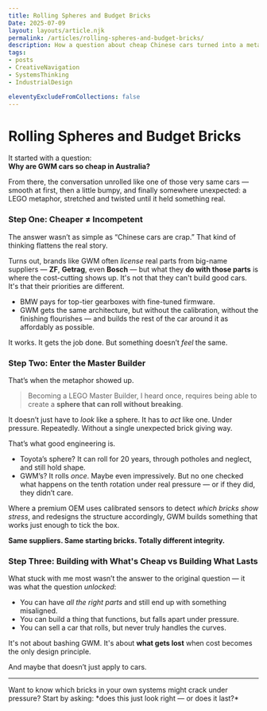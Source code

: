```yaml
---
title: Rolling Spheres and Budget Bricks
Date: 2025-07-09
layout: layouts/article.njk
permalink: /articles/rolling-spheres-and-budget-bricks/
description: How a question about cheap Chinese cars turned into a metaphor about structural honesty and the cost of cutting corners.
tags:
- posts
- CreativeNavigation
- SystemsThinking
- IndustrialDesign

eleventyExcludeFromCollections: false
---
```


# Rolling Spheres and Budget Bricks

It started with a question:  
**Why are GWM cars so cheap in Australia?**

From there, the conversation unrolled like one of those very same cars — smooth at first, then a little bumpy, and finally somewhere unexpected: a LEGO metaphor, stretched and twisted until it held something real.

### Step One: Cheaper ≠ Incompetent

The answer wasn’t as simple as “Chinese cars are crap.” That kind of thinking flattens the real story.

Turns out, brands like GWM often *license* real parts from big-name suppliers — **ZF**, **Getrag**, even **Bosch** — but what they **do with those parts** is where the cost-cutting shows up. It's not that they can't build good cars. It's that their priorities are different.

- BMW pays for top-tier gearboxes with fine-tuned firmware.
- GWM gets the same architecture, but without the calibration, without the finishing flourishes — and builds the rest of the car around it as affordably as possible.

It works. It gets the job done. But something doesn’t *feel* the same.

### Step Two: Enter the Master Builder

That’s when the metaphor showed up.

> Becoming a LEGO Master Builder, I heard once, requires being able to create a **sphere that can roll without breaking**.

It doesn’t just have to *look* like a sphere. It has to *act* like one. Under pressure. Repeatedly. Without a single unexpected brick giving way.

That’s what good engineering is.

- Toyota’s sphere? It can roll for 20 years, through potholes and neglect, and still hold shape.
- GWM’s? It rolls *once*. Maybe even impressively. But no one checked what happens on the tenth rotation under real pressure — or if they did, they didn’t care.

Where a premium OEM uses calibrated sensors to detect *which bricks show stress*, and redesigns the structure accordingly, GWM builds something that works just enough to tick the box.

**Same suppliers. Same starting bricks. Totally different integrity.**

### Step Three: Building with What's Cheap vs Building What Lasts

What stuck with me most wasn’t the answer to the original question — it was what the question *unlocked*:

- You can have *all the right parts* and still end up with something misaligned.
- You can build a thing that functions, but falls apart under pressure.
- You can sell a car that rolls, but never truly handles the curves.

It's not about bashing GWM. It's about **what gets lost** when cost becomes the only design principle.

And maybe that doesn’t just apply to cars.

---

<span class="quip-callout">
  <i data-lucide="wrench"></i> Want to know which bricks in your own systems might crack under pressure?  
  Start by asking: *does this just look right — or does it last?*
</span>
